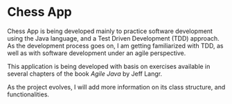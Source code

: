 # Chess App

Chess App is being developed mainly to practice software development using the Java language, and a Test Driven Development (TDD) approach. As the development process goes on, I am getting familiarized with TDD, as well as with software development under an agile perspective.

This application is being developed with basis on exercises available in several chapters of the book  *Agile Java* by Jeff Langr.

As the project evolves, I will add more information on its class structure, and functionalities.